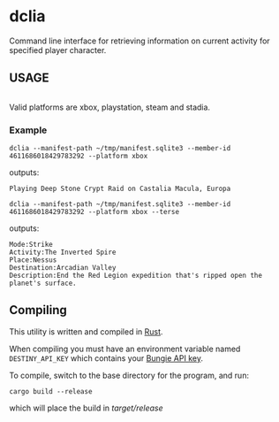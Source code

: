 # dclia

Command line interface for retrieving information on current activity for specified player character.


## USAGE
```
```

Valid platforms are xbox, playstation, steam and stadia.

### Example

```
dclia --manifest-path ~/tmp/manifest.sqlite3 --member-id 4611686018429783292 --platform xbox
```

outputs:

```
Playing Deep Stone Crypt Raid on Castalia Macula, Europa
```

```
dclia --manifest-path ~/tmp/manifest.sqlite3 --member-id 4611686018429783292 --platform xbox --terse
```

outputs:

```
Mode:Strike
Activity:The Inverted Spire
Place:Nessus
Destination:Arcadian Valley
Description:End the Red Legion expedition that's ripped open the planet's surface.
```


## Compiling

This utility is written and compiled in [Rust](https://www.rust-lang.org/).

When compiling you must have an environment variable named `DESTINY_API_KEY` which contains your [Bungie API key](https://www.bungie.net/en/Application).

To compile, switch to the base directory for the program, and run:

```
cargo build --release
```

which will place the build in *target/release*